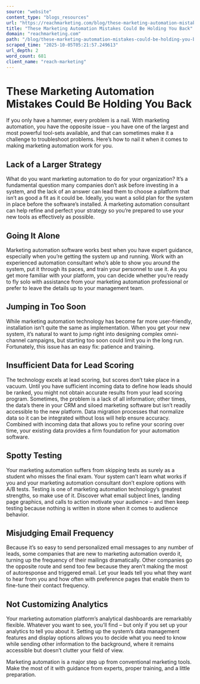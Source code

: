 ```yaml
---
source: "website"
content_type: "blogs_resources"
url: "https://reachmarketing.com/blog/these-marketing-automation-mistakes-could-be-holding-you-back/"
title: "These Marketing Automation Mistakes Could Be Holding You Back"
domain: "reachmarketing.com"
path: "/blog/these-marketing-automation-mistakes-could-be-holding-you-back/"
scraped_time: "2025-10-05T05:21:57.249613"
url_depth: 2
word_count: 681
client_name: "reach-marketing"
---
```


# These Marketing Automation Mistakes Could Be Holding You Back

If you only have a hammer, every problem is a nail. With marketing automation, you have the opposite issue – you have one of the largest and most powerful tool-sets available, and that can sometimes make it a challenge to troubleshoot problems. Here’s how to nail it when it comes to making marketing automation work for you.

## Lack of a Larger Strategy

What do you want marketing automation to do for your organization? It’s a fundamental question many companies don’t ask before investing in a system, and the lack of an answer can lead them to choose a platform that isn’t as good a fit as it could be. Ideally, you want a solid plan for the system in place before the software’s installed. A marketing automation consultant can help refine and perfect your strategy so you’re prepared to use your new tools as effectively as possible.

## Going It Alone

Marketing automation software works best when you have expert guidance, especially when you’re getting the system up and running. Work with an experienced automation consultant who’s able to show you around the system, put it through its paces, and train your personnel to use it. As you get more familiar with your platform, you can decide whether you’re ready to fly solo with assistance from your marketing automation professional or prefer to leave the details up to your management team.

## Jumping in Too Soon

While marketing automation technology has become far more user-friendly, installation isn’t quite the same as implementation. When you get your new system, it’s natural to want to jump right into designing complex omni-channel campaigns, but starting too soon could limit you in the long run. Fortunately, this issue has an easy fix: patience and training.

## Insufficient Data for Lead Scoring

The technology excels at lead scoring, but scores don’t take place in a vacuum. Until you have sufficient incoming data to define how leads should be ranked, you might not obtain accurate results from your lead scoring program. Sometimes, the problem is a lack of all information; other times, the data’s there in your CRM and siloed marketing software but isn’t readily accessible to the new platform. Data migration processes that normalize data so it can be integrated without loss will help ensure accuracy. Combined with incoming data that allows you to refine your scoring over time, your existing data provides a firm foundation for your automation software.

## Spotty Testing

Your marketing automation suffers from skipping tests as surely as a student who misses the final exam. Your system can’t learn what works if you and your marketing automation consultant don’t explore options with A/B tests. Testing is one of marketing automation technology’s greatest strengths, so make use of it. Discover what email subject lines, landing page graphics, and calls to action motivate your audience – and then keep testing because nothing is written in stone when it comes to audience behavior.

## Misjudging Email Frequency

Because it’s so easy to send personalized email messages to any number of leads, some companies that are new to marketing automation overdo it, turning up the frequency of their mailings dramatically. Other companies go the opposite route and send too few because they aren’t making the most of autoresponse and triggered email. Let your leads tell you what they want to hear from you and how often with preference pages that enable them to fine-tune their contact frequency.

## Not Customizing Analytics

Your marketing automation platform’s analytical dashboards are remarkably flexible. Whatever you want to see, you’ll find – but only if you set up your analytics to tell you about it. Setting up the system’s data management features and display options allows you to decide what you need to know while sending other information to the background, where it remains accessible but doesn’t clutter your field of view.

Marketing automation is a major step up from conventional marketing tools. Make the most of it with guidance from experts, proper training, and a little preparation.